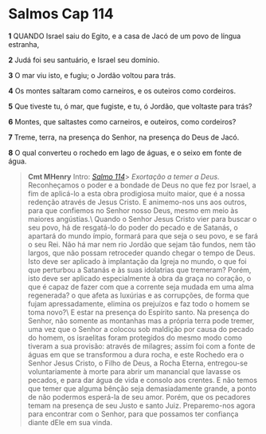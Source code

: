 # Salmos Cap 114

**1** 	QUANDO Israel saiu do Egito, e a casa de Jacó de um povo de língua estranha,

**2** 	Judá foi seu santuário, e Israel seu domínio.

**3** 	O mar viu isto, e fugiu; o Jordão voltou para trás.

**4** 	Os montes saltaram como carneiros, e os outeiros como cordeiros.

**5** 	Que tiveste tu, ó mar, que fugiste, e tu, ó Jordão, que voltaste para trás?

**6** 	Montes, que saltastes como carneiros, e outeiros, como cordeiros?

**7** 	Treme, terra, na presença do Senhor, na presença do Deus de Jacó.

**8** 	O qual converteu o rochedo em lago de águas, e o seixo em fonte de água.


> **Cmt MHenry** Intro: *[Salmo 114](../19A-Sl/114.md#0)*> *Exortação a temer a Deus.* Reconheçamos o poder e a bondade de Deus no que fez por Israel, a fim de aplicá-lo a esta obra prodigiosa muito maior, que é a nossa redenção através de Jesus Cristo. E animemo-nos uns aos outros, para que confiemos no Senhor nosso Deus, mesmo em meio às maiores angústias.\ Quando o Senhor Jesus Cristo vier para buscar o seu povo, há de resgatá-lo do poder do pecado e de Satanás, o apartará do mundo ímpio, formará para que seja o seu povo, e se fará o seu Rei. Não há mar nem rio Jordão que sejam tão fundos, nem tão largos, que não possam retroceder quando chegar o tempo de Deus. Isto deve ser aplicado à implantação da Igreja no mundo, o que foi que perturbou a Satanás e às suas idolatrias que tremeram? Porém, isto deve ser aplicado especialmente à obra da graça no coração, o que é capaz de fazer com que a corrente seja mudada em uma alma regenerada? o que afeta as luxúrias e as corrupções, de forma que fujam apressadamente, elimina os prejuízos e faz todo o homem se toma novo?\ E estar na presença do Espírito santo. Na presença do Senhor, não somente as montanhas mas a própria terra pode tremer, uma vez que o Senhor a colocou sob maldição por causa do pecado do homem, os israelitas foram protegidos do mesmo modo como tiveram a sua provisão: através de milagres; assim foi com a fonte de águas em que se transformou a dura rocha, e este Rochedo era o Senhor Jesus Cristo, o Filho de Deus, a Rocha Eterna, entregou-se voluntariamente à morte para abrir um manancial que lavasse os pecados, e para dar água de vida e consolo aos crentes. E não temos que temer que alguma bênção seja demasiadamente grande, a ponto de não podermos esperá-la de seu amor. Porém, que os pecadores temam na presença de seu Justo e santo Juiz. Preparemo-nos agora para encontrar com o Senhor, para que possamos ter confiança diante dEle em sua vinda.